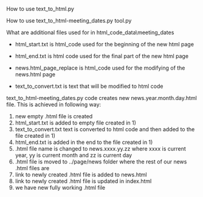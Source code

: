 How to use text_to_html.py

How to use text_to_html-meeting_dates.py tool.py

What are additional files used for in html_code_data\meeting_dates
- html_start.txt is html_code used for the beginning of the new html page
- html_end.txt is html code used for the final part of the new html page
- news.html_page_replace is html_code used for the modifying of the news.html page

- text_to_convert.txt is text that will be modified to html code

text_to_html-meeting_dates.py code creates new news.year.month.day.html file. This is achieved in following way:
1) new empty .html file is created
2) html_start.txt is added to empty file created in 1)
3) text_to_convert.txt text is converted to html code and then added to the file created in 1)
4) html_end.txt is added in the end to the file created in 1)
5) .html file name is changed to news.xxxx.yy.zz where xxxx is current year, yy is current month and zz is current day
6) .html file is moved to ../page/news folder where the rest of our news .html files are
7) link to newly created .html file is added to news.html
8) link to newly created .html file is updated in index.html
9) we have new fully working .html file
